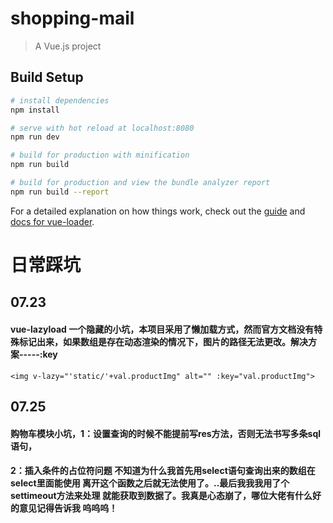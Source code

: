 # shopping-mail

> A Vue.js project

## Build Setup

``` bash
# install dependencies
npm install

# serve with hot reload at localhost:8080
npm run dev

# build for production with minification
npm run build

# build for production and view the bundle analyzer report
npm run build --report
```

For a detailed explanation on how things work, check out the [guide](http://vuejs-templates.github.io/webpack/) and [docs for vue-loader](http://vuejs.github.io/vue-loader).



# 日常踩坑
## 07.23 
####  vue-lazyload 一个隐藏的小坑，本项目采用了懒加载方式，然而官方文档没有特殊标记出来，如果数组是存在动态渲染的情况下，图片的路径无法更改。解决方案-----:key
    <img v-lazy="'static/'+val.productImg" alt="" :key="val.productImg">


## 07.25
#### 购物车模块小坑，1：设置查询的时候不能提前写res方法，否则无法书写多条sql语句，
#### 2：插入条件的占位符问题 不知道为什么我首先用select语句查询出来的数组在select里面能使用 离开这个函数之后就无法使用了。..最后我我我用了个settimeout方法来处理 就能获取到数据了。我真是心态崩了，哪位大佬有什么好的意见记得告诉我 呜呜呜！

    